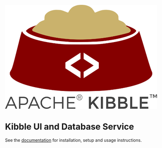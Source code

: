 ![Logo](/ui/images/kibble-logo.png)

# Kibble UI and Database Service

See the [documentation](https://apache-kibble.readthedocs.io/) for
installation, setup and usage instructions.
